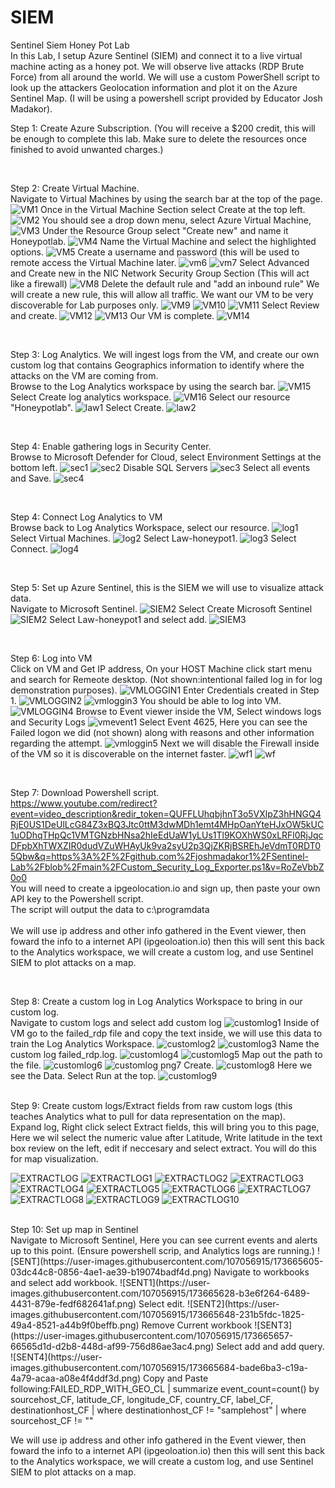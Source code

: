 # SIEM
Sentinel Siem Honey Pot Lab
<br>
In this Lab, I setup Azure Sentinel (SIEM) and connect it to a live virtual machine acting as a honey pot. We will observe live attacks (RDP Brute Force) from all around the world. We will use a custom PowerShell script to look up the attackers Geolocation information and plot it on the Azure Sentinel Map.
(I will be using a powershell script provided by Educator Josh Madakor).

Step 1:
Create Azure Subscription. (You will receive a $200 credit, this will be enough to complete this lab. Make sure to delete the resources once finished to avoid unwanted charges.)

<br>

Step 2:
Create Virtual Machine.
<br>
Navigate to Virtual Machines by using the search bar at the top of the page.
![VM1](https://user-images.githubusercontent.com/107056915/173632168-2186999d-24ae-489e-8687-aee168b2cae0.png)
Once in the Virtual Machine Section select Create at the top left.
![VM2](https://user-images.githubusercontent.com/107056915/173632177-6d117440-f468-4531-b135-de1bf83c41f1.png)
You should see a drop down menu, select Azure Virtual Machine,
![VM3](https://user-images.githubusercontent.com/107056915/173632180-0b6d25b3-26d5-41a8-8132-0c8ec3c8934c.png)
Under the Resource Group select "Create new" and name it Honeypotlab.
![VM4](https://user-images.githubusercontent.com/107056915/173632187-705b11d6-53bf-49cc-b8a5-000a71b12e66.png)
Name the Virtual Machine and select the highlighted options.
![VM5](https://user-images.githubusercontent.com/107056915/173632385-e0567063-1b9d-4d03-a4f3-e578b21721b2.png)
Create a username and password (this will be used to remote access the Virtual Machine later.
![vm6](https://user-images.githubusercontent.com/107056915/173632312-c42c1125-5d54-4507-b717-48a943ed6c21.png)
![vm7](https://user-images.githubusercontent.com/107056915/173633014-cd628a78-c2cd-426a-aea6-746c0a6cf0a7.png)
Select Advanced and Create new in the NIC Network Security Group Section (This will act like a firewall)
![VM8](https://user-images.githubusercontent.com/107056915/173632438-5da94323-e3dd-4bc9-95f8-cca1178144f6.png)
Delete the default rule and "add an inbound rule" We will create a new rule, this will allow all traffic. We want our VM to be very discoverable for Lab purposes only.
![VM9](https://user-images.githubusercontent.com/107056915/173632447-e5d5cea2-337d-4530-b5cb-2c4b666a0926.png)
![VM10](https://user-images.githubusercontent.com/107056915/173632461-5c6bc95d-c75d-452f-a44a-d5e78e323872.png)
![VM11](https://user-images.githubusercontent.com/107056915/173632468-512282bb-8dbe-4f81-befc-1c598018c511.png)
Select Review and create.
![VM12](https://user-images.githubusercontent.com/107056915/173632475-e0ba1d2b-ef54-4aac-a018-58627d3daf4b.png)
![VM13](https://user-images.githubusercontent.com/107056915/173632492-ba3be2bd-fd02-4b00-b797-7c069eb16584.png)
Our VM is complete.
![VM14](https://user-images.githubusercontent.com/107056915/173632506-c4cd8039-0f11-4e27-b23b-e82c7486d4b9.png)

<br>

Step 3:
Log Analytics.
We will ingest logs from the VM, and create our own custom log that contains Geographics information to identify where the attacks on the VM are coming from.
<br>
Browse to the Log Analytics workspace by using the search bar.
![VM15](https://user-images.githubusercontent.com/107056915/173635916-714abf58-ca0d-4cf6-af3f-9b52d8175889.png)
Select Create log analytics workspace.
![VM16](https://user-images.githubusercontent.com/107056915/173635937-f2580768-54f4-4255-a422-8b433f668ac8.png)
Select our resource "Honeypotlab".
![law1](https://user-images.githubusercontent.com/107056915/173635956-b0598de6-5952-4f2e-b4a6-1c4ce47f0098.png)
Select Create.
![law2](https://user-images.githubusercontent.com/107056915/173635962-3eff1d2c-9978-4d2a-aeca-ce574d54e6f8.png)

<br>

Step 4:
Enable gathering logs in Security Center.
<br>
Browse to Microsoft Defender for Cloud, select Environment Settings at the bottom left.
![sec1](https://user-images.githubusercontent.com/107056915/173637642-06ee879c-a175-4f29-aab6-21dc2d01b535.png)
![sec2](https://user-images.githubusercontent.com/107056915/173637659-eb1b995a-6307-431b-b602-8855814dc27e.png)
Disable SQL Servers
![sec3](https://user-images.githubusercontent.com/107056915/173637671-b22cb80a-3dfc-4c77-b169-835f960b75c2.png)
Select all events and Save.
![sec4](https://user-images.githubusercontent.com/107056915/173637681-b1a725c6-6d7f-416d-826d-e8d119f3a0e0.png)

<br>

Step 4:
Connect Log Analytics to VM
<br>
Browse back to Log Analytics Workspace, select our resource.
![log1](https://user-images.githubusercontent.com/107056915/173638484-d17fdd87-4fb7-40a6-b279-e97e745c6b97.png)
Select Virtual Machines.
![log2](https://user-images.githubusercontent.com/107056915/173638508-46423073-b390-4ad5-ad11-b6ff07f2f669.png)
Select Law-honeypot1.
![log3](https://user-images.githubusercontent.com/107056915/173638513-3e314986-7ac8-4815-9ea5-4ce2bc67db9f.png)
Select Connect.
![log4](https://user-images.githubusercontent.com/107056915/173638527-71766c4f-e5b9-4451-975c-ac859c5695b9.png)

<br>

Step 5:
Set up Azure Sentinel, this is the SIEM we will use to visualize attack data.
<br>
Navigate to Microsoft Sentinel.
![SIEM2](https://user-images.githubusercontent.com/107056915/173639664-2d9780a7-0ec7-4869-a626-fe2e40725c08.png)
Select Create Microsoft Sentinel
![SIEM2](https://user-images.githubusercontent.com/107056915/173639743-1b6c70da-da11-4e4f-b919-0bd8e50d5ae8.png)
Select Law-honeypot1 and select add.
![SIEM3](https://user-images.githubusercontent.com/107056915/173639671-36c00fb6-25a9-42fe-9aa2-62728a70de45.png)

<br>

Step 6: Log into VM
<br>
Click on VM and Get IP address, On your HOST Machine click start menu and search for Remeote desktop. (Not shown:intentional failed log in for log demonstration purposes).
![VMLOGGIN1](https://user-images.githubusercontent.com/107056915/173640516-ae55d8e0-4595-4408-a7b0-e95122606a64.png)
Enter Credentials created in Step 1.
![VMLOGGIN2](https://user-images.githubusercontent.com/107056915/173640599-3b676680-4e7f-4cfa-ba4a-d528ce2bc896.png)
![vmloggin3](https://user-images.githubusercontent.com/107056915/173640540-b6ce1265-e5e1-4171-8bdf-9f98cbfb547a.png)
You should be able to log into VM.
![VMLOGGIN4](https://user-images.githubusercontent.com/107056915/173640620-5e7ff6b7-8351-4fc8-8dd4-793d7d6de939.png)
Browse to Event viewer inside the VM, Select windows logs and Security Logs
![vmevent1](https://user-images.githubusercontent.com/107056915/173656726-76598c38-6731-43b3-82ae-3dabfcb16d6a.png)
Select Event 4625, Here you can see the Failed logon we did (not shown) along with reasons and other information regarding the attempt.
![vmloggin5](https://user-images.githubusercontent.com/107056915/173656762-3d39c5fa-ec48-4abd-87a2-9f9dd78f4edf.png)
Next we will disable the Firewall inside of the VM so it is discoverable on the internet faster.
![wf1](https://user-images.githubusercontent.com/107056915/173656770-f9fae2f6-7d99-40ea-acd2-5bdfab2826d3.png)
![wf](https://user-images.githubusercontent.com/107056915/173656783-3a14ea1f-ae5c-48f8-873e-d3d801f9c2c2.png)

<br>

Step 7:
Download Powershell script. 
<br>
https://www.youtube.com/redirect?event=video_description&redir_token=QUFFLUhqbjhnT3o5VXlpZ3hHNGQ4RjE0US1DeUlLcG84Z3xBQ3Jtc0ttM3dwMDh1emt4MHpOanYteHJxOW5kUC1uODhqTHpQc1VMTGNzbHNsa2hIeEdUaW1yLUs1Tl9KOXhWS0xLRFl0RjJqcDFpbXhTWXZIR0dudVZuWHAyUk9va2syU2p3QjZKRjBSREhJeVdmT0RDT05Qbw&q=https%3A%2F%2Fgithub.com%2Fjoshmadakor1%2FSentinel-Lab%2Fblob%2Fmain%2FCustom_Security_Log_Exporter.ps1&v=RoZeVbbZ0o0
<br>
You will need to create a ipgeolocation.io and sign up, then paste your own API key to the Powershell script.
<br>
The script will output the data to c:\programdata\
<br>
We will use ip address and other info gathered in the Event viewer, then foward the info to a internet API (ipgeoloation.io) then this will sent this back to the Analytics workspace, we will create a custom log, and use Sentinel SIEM to plot attacks on a map.

<br>

Step 8:
Create a custom log in Log Analytics Workspace to bring in our custom log.
<br>
Navigate to custom logs and select add custom log
![customlog1](https://user-images.githubusercontent.com/107056915/173660904-11cfe16a-2b87-4ddf-8012-af6ac019d0d6.png)
Inside of VM go to the failed_rdp file and copy the text inside, we will use this data to train the Log Analytics Workspace.
![customlog2](https://user-images.githubusercontent.com/107056915/173660930-3fbdbb0a-faaf-4415-8463-a034990cd7ba.png)
![customlog3](https://user-images.githubusercontent.com/107056915/173660944-3dc23306-6a59-45bb-8759-a7b4532e5f83.png)
Name the custom log failed_rdp.log.
![customlog4](https://user-images.githubusercontent.com/107056915/173660957-ca8c48cc-2951-4fbd-938e-fe16505a8552.png)
![customlog5](https://user-images.githubusercontent.com/107056915/173660966-b22c3f9a-54fe-4180-b610-28e95b4ff302.png)
Map out the path to the file.
![customlog6](https://user-images.githubusercontent.com/107056915/173660983-b5783a33-3964-4603-9cff-ed0757b15fd7.png)
![customlog png7](https://user-images.githubusercontent.com/107056915/173661070-59142e56-c57f-4892-8a08-8fb9ded71c47.png)
Create.
![customlog8](https://user-images.githubusercontent.com/107056915/173661344-69176720-3271-44e5-af18-81e2b4f2bfea.png)
Here we see the Data. Select Run at the top.
![customlog9](https://user-images.githubusercontent.com/107056915/173661118-ace40744-a040-41cf-9aa1-cc1d773df6bd.png)

<br>
Step 9:
Create custom logs/Extract fields from raw custom logs (this teaches Analytics what to pull for data representation on the map).
<br>
Expand log, Right click select Extract fields, this will bring you to this page, Here we wil select the numeric value after Latitude, Write latitude in the text box review on the left, edit if neccesary and select extract. You will do this for map visualization.

![EXTRACTLOG](https://user-images.githubusercontent.com/107056915/173663293-f5d39baa-18a5-4d00-914a-aa2f941b4f22.png)
![EXTRACTLOG1](https://user-images.githubusercontent.com/107056915/173663307-5d29bd1c-b0f6-4e55-ae07-423fc11a8a97.png)
![EXTRACTLOG2](https://user-images.githubusercontent.com/107056915/173663314-b614cb9d-d304-424b-a32d-aa7a1ebe02dd.png)
![EXTRACTLOG3](https://user-images.githubusercontent.com/107056915/173663420-5c9178ca-826e-4dc0-af37-822e3ade7d64.png)
![EXTRACTLOG4](https://user-images.githubusercontent.com/107056915/173663332-b8669e12-ecec-45c3-8407-cf75942170ea.png)
![EXTRACTLOG5](https://user-images.githubusercontent.com/107056915/173663438-94621c76-00ea-4451-97a0-8d671a56e68a.png)
![EXTRACTLOG6](https://user-images.githubusercontent.com/107056915/173663468-9fa0196e-5647-497c-9d9b-66171c5ba1d6.png)
![EXTRACTLOG7](https://user-images.githubusercontent.com/107056915/173663480-8e132fc2-d0d5-41dc-a84c-3659bd48f3cb.png)
![EXTRACTLOG8](https://user-images.githubusercontent.com/107056915/173663487-67f9063e-d426-4eea-9066-6198be3201e6.png)
![EXTRACTLOG9](https://user-images.githubusercontent.com/107056915/173663553-5f8cf05f-33f8-4960-a08f-f4dd2188d115.png)
![EXTRACTLOG10](https://user-images.githubusercontent.com/107056915/173663580-23789aa4-3795-441f-9773-08202c10a60c.png)

<br>
Step 10: Set up map in Sentinel
<br>
Navigate to Microsoft Sentinel, Here you can see current events and alerts up to this point. (Ensure powershell scrip, and Analytics logs are running.)
![SENT](https://user-images.githubusercontent.com/107056915/173665605-03dc44c8-0856-4ae1-ae39-b19074badf4d.png)
Navigate to workbooks and select add workbook.
![SENT1](https://user-images.githubusercontent.com/107056915/173665628-b3e6f264-6489-4431-879e-fedf682641af.png)
Select edit.
![SENT2](https://user-images.githubusercontent.com/107056915/173665648-231b5fdc-1825-49a4-8521-a44b9f0beffb.png)
Remove Current workbook
![SENT3](https://user-images.githubusercontent.com/107056915/173665657-66565d1d-d2b8-448d-af99-756d86ae3ac4.png)
Select add and add query.
![SENT4](https://user-images.githubusercontent.com/107056915/173665684-bade6ba3-c19a-4a79-acaa-a08e4f4ddf3d.png)
Copy and Paste following:FAILED_RDP_WITH_GEO_CL | summarize event_count=count() by sourcehost_CF, latitude_CF, longitude_CF, country_CF, label_CF, destinationhost_CF
| where destinationhost_CF != "samplehost"
| where sourcehost_CF != ""



We will use ip address and other info gathered in the Event viewer, then foward the info to a internet API (ipgeoloation.io) then this will sent this back to the Analytics workspace, we will create a custom log, and use Sentinel SIEM to plot attacks on a map.

